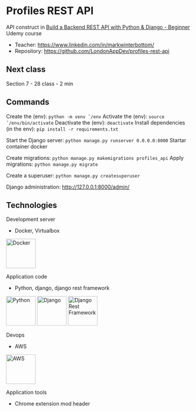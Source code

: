 # Profiles REST API

API construct in [Build a Backend REST API with Python & Django - Beginner](https://www.udemy.com/course/django-python/?srsltid=AfmBOooRnIetoZiyhKRtJxiL2_z9M5W5g_EJlm2zSMYBR6ukXXpUI4Zr) Udemy course

- Teacher: https://www.linkedin.com/in/markwinterbottom/ 
- Repository: https://github.com/LondonAppDev/profiles-rest-api

## Next class

Section 7 - 28 class - 2 min

## Commands

Create the (env): `python -m venv ˜/env`
Activate the (env): `source ˜/env/bin/activate`
Deactivate the (env): `deactivate`
Install dependencies (in the env): `pip install -r requirements.txt`

Start the Django server: `python manage.py runserver 0.0.0.0:8000`
Startar container docker

Create migrations: `python manage.py makemigrations profiles_api`
Apply migrations: `python manage.py migrate`

Create a superuser: `python manage.py createsuperuser`

Django administration: http://127.0.0.1:8000/admin/

## Technologies

Development server

- Docker, Virtualbox

<img title="Docker" alt="Docker" height="80" width="80" src="https://cdn.jsdelivr.net/gh/devicons/devicon@latest/icons/docker/docker-original.svg" />

Application code

- Python, django, django rest framework

<img title="Python" alt="Python" height="80" width="80" src="https://cdn.jsdelivr.net/gh/devicons/devicon@latest/icons/python/python-original.svg" /> <img title="Django" alt="Django" height="80" width="80" src="https://cdn.jsdelivr.net/gh/devicons/devicon@latest/icons/django/django-plain.svg" /> <img title="Django Rest Framework" alt="Django Rest Framework" height="80" width="80" src="https://cdn.jsdelivr.net/gh/devicons/devicon@latest/icons/djangorest/djangorest-original.svg" />

Devops

- AWS

<img title="AWS" alt="AWS" height="80" width="80" src="https://cdn.jsdelivr.net/gh/devicons/devicon@latest/icons/amazonwebservices/amazonwebservices-original-wordmark.svg" />

Application tools

- Chrome extension mod header
